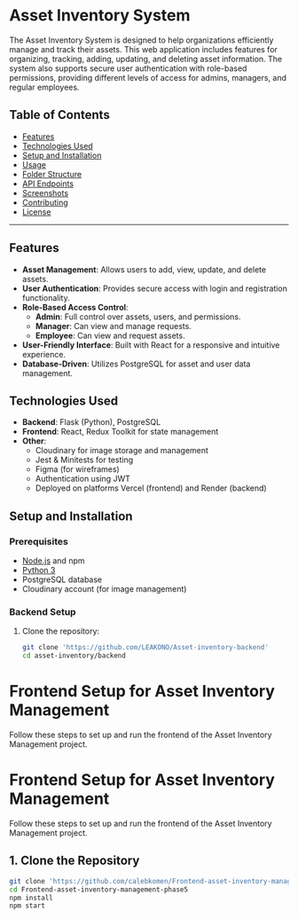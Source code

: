# Asset Inventory System

The Asset Inventory System is designed to help organizations efficiently manage and track their assets. This web application includes features for organizing, tracking, adding, updating, and deleting asset information. The system also supports secure user authentication with role-based permissions, providing different levels of access for admins, managers, and regular employees.

## Table of Contents
- [Features](#features)
- [Technologies Used](#technologies-used)
- [Setup and Installation](#setup-and-installation)
- [Usage](#usage)
- [Folder Structure](#folder-structure)
- [API Endpoints](#api-endpoints)
- [Screenshots](#screenshots)
- [Contributing](#contributing)
- [License](#license)

---

## Features
- **Asset Management**: Allows users to add, view, update, and delete assets.
- **User Authentication**: Provides secure access with login and registration functionality.
- **Role-Based Access Control**:
  - **Admin**: Full control over assets, users, and permissions.
  - **Manager**: Can view and manage requests.
  - **Employee**: Can view and request assets.
- **User-Friendly Interface**: Built with React for a responsive and intuitive experience.
- **Database-Driven**: Utilizes PostgreSQL for asset and user data management.

## Technologies Used
- **Backend**: Flask (Python), PostgreSQL
- **Frontend**: React, Redux Toolkit for state management
- **Other**: 
  - Cloudinary for image storage and management
  - Jest & Minitests for testing
  - Figma (for wireframes)
  - Authentication using JWT
  - Deployed on platforms Vercel (frontend) and Render (backend)

## Setup and Installation

### Prerequisites
- [Node.js](https://nodejs.org/) and npm
- [Python 3](https://www.python.org/)
- PostgreSQL database
- Cloudinary account (for image management)

### Backend Setup
1. Clone the repository:
   ```bash
   git clone 'https://github.com/LEAKONO/Asset-inventory-backend'
   cd asset-inventory/backend
# Frontend Setup for Asset Inventory Management

Follow these steps to set up and run the frontend of the Asset Inventory Management project.

# Frontend Setup for Asset Inventory Management

Follow these steps to set up and run the frontend of the Asset Inventory Management project.

## 1. Clone the Repository
```bash
git clone 'https://github.com/calebkomen/Frontend-asset-inventory-management-phase5'
cd Frontend-asset-inventory-management-phase5
npm install
npm start
